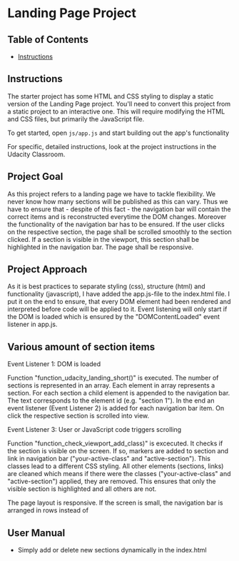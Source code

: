 # Landing Page Project

## Table of Contents

* [Instructions](#instructions)

## Instructions

The starter project has some HTML and CSS styling to display a static version of the Landing Page project. You'll need to convert this project from a static project to an interactive one. This will require modifying the HTML and CSS files, but primarily the JavaScript file.

To get started, open `js/app.js` and start building out the app's functionality

For specific, detailed instructions, look at the project instructions in the Udacity Classroom.

## Project Goal

As this project refers to a landing page we have to tackle flexibility. We never know how many sections will be published as this can vary. Thus we have to ensure that - despite of this fact - the navigation bar will contain the
correct items and is reconstructed everytime the DOM changes. Moreover the functionality of the navigation bar has to
be ensured. If the user clicks on the respective section, the page shall be scrolled smoothly to the section clicked.
If a section is visible in the viewport, this section shall be highlighted in the navigation bar. The page shall be
responsive.

## Project Approach

As it is best practices to separate styling (css), structure (html) and functionality (javascript), I have added the
app.js-file to the index.html file. I put it on the end to ensure, that every DOM element had been rendered and interpreted before code will be applied to it. Event listening will only start if the DOM is loaded which is ensured by the "DOMContentLoaded" event listener in app.js.

## Various amount of section items

Event Listener 1: DOM is loaded

Function "function_udacity_landing_short()" is executed. The number of sections is represented in an array. Each
element in array represents a section. For each section a child element is appended to the navigation bar. The text 
corresponds to the element id (e.g. "section 1"). In the end an event listener (Event Listener 2) is added for each navigation bar item. On click the respective section is scrolled into view.

Event Listener 3: User or JavaScript code triggers scrolling

Function "function_check_viewport_add_class)" is excecuted. It checks if the section is visible on the screen.
If so, markers are added to section and link in navigation bar ("your-active-class" and "active-section"). This
classes lead to a different CSS styling. All other elements (sections, links) are cleaned which means if there
were the classes ("your-active-class" and "active-section") applied, they are removed. This ensures that only
the visible section is highlighted and all others are not.

The page layout is responsive. If the screen is small, the navigation bar is arranged in rows instead of

## User Manual

- Simply add or delete new sections dynamically in the index.html


